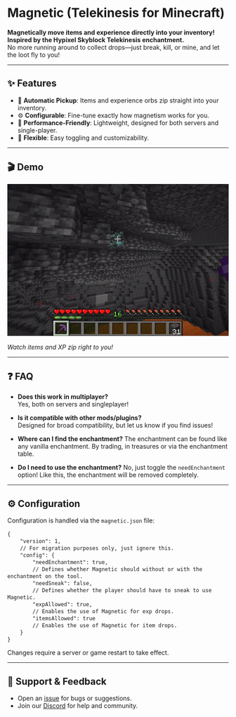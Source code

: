 # Magnetic (Telekinesis for Minecraft)

**Magnetically move items and experience directly into your inventory! Inspired by the Hypixel Skyblock Telekinesis enchantment.**  
No more running around to collect drops—just break, kill, or mine, and let the loot fly to you!

---

## ✨ Features

- 🧲 **Automatic Pickup**: Items and experience orbs zip straight into your inventory.
- ⚙️ **Configurable**: Fine-tune exactly how magnetism works for you.
- 🚀 **Performance-Friendly**: Lightweight, designed for both servers and single-player.
- 🔄 **Flexible**: Easy toggling and customizability.

---

## 🎬 Demo

![Block drop auto-pickup preview](https://raw.githubusercontent.com/btwonion/magnetic/refs/heads/master/media/magnetic-showcase-cave.gif)

*Watch items and XP zip right to you!*

---

## ❓ FAQ

- **Does this work in multiplayer?**  
  Yes, both on servers and singleplayer!

- **Is it compatible with other mods/plugins?**  
  Designed for broad compatibility, but let us know if you find issues!

- **Where can I find the enchantment?**
  The enchantment can be found like any vanilla enchantment. By trading, in treasures or via the enchantment table.

- **Do I need to use the enchantment?**
  No, just toggle the `needEnchantment` option! Like this, the enchantment will be removed completely.

---

## ⚙️ Configuration

Configuration is handled via the `magnetic.json` file:

```json5
{
    "version": 1,
    // For migration purposes only, just ignore this.
    "config": {
        "needEnchantment": true,
        // Defines whether Magnetic should without or with the enchantment on the tool.
        "needSneak": false,
        // Defines whether the player should have to sneak to use Magnetic.
        "expAllowed": true,
        // Enables the use of Magnetic for exp drops.
        "itemsAllowed": true
        // Enables the use of Magnetic for item drops.
    }
}
```

Changes require a server or game restart to take effect.

---

## 💬 Support & Feedback

- Open an [issue](https://github.com/btwonion/magnetic/issues) for bugs or suggestions.
- Join our [Discord](https://nyon.dev/discord) for help and community.
